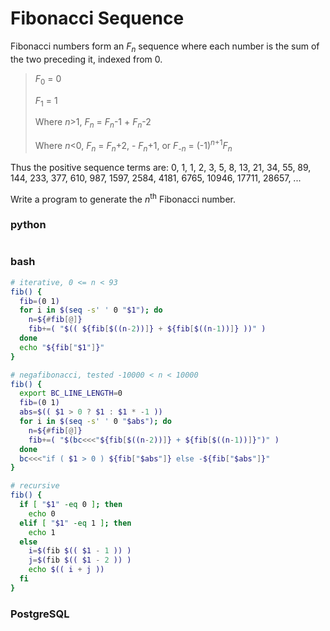 # Fibonacci Sequence
Fibonacci numbers form an *F<sub>n</sub>* sequence where each number is the sum of the two preceding it, indexed from 0.

> *F*<sub>0</sub> = 0
>
> *F*<sub>1</sub> = 1
> 
> Where *n*>1, *F<sub>n</sub>* = *F<sub>n</sub>*-1 + *F<sub>n</sub>*-2
> 
> Where *n*<0, *F<sub>n</sub>* = *F<sub>n</sub>*+2, - *F<sub>n</sub>*+1, or  *F<sub>-n</sub>* = (-1)<sup>*n*+1</sup>*F<sub>n</sub>*

Thus the positive sequence terms are: 0, 1, 1, 2, 3, 5, 8, 13, 21, 34, 55, 89, 144, 233, 377, 610, 987, 1597, 2584, 4181, 6765, 10946, 17711, 28657, ...

Write a program to generate the *n*<sup>th</sup> Fibonacci number.

### python
```python

```

### bash
```bash
# iterative, 0 <= n < 93
fib() {
  fib=(0 1)
  for i in $(seq -s' ' 0 "$1"); do
    n=${#fib[@]}
    fib+=( "$(( ${fib[$((n-2))]} + ${fib[$((n-1))]} ))" )
  done
  echo "${fib["$1"]}"
}

# negafibonacci, tested -10000 < n < 10000
fib() {
  export BC_LINE_LENGTH=0
  fib=(0 1)
  abs=$(( $1 > 0 ? $1 : $1 * -1 ))
  for i in $(seq -s' ' 0 "$abs"); do
    n=${#fib[@]}
    fib+=( "$(bc<<<"${fib[$((n-2))]} + ${fib[$((n-1))]}")" )
  done
  bc<<<"if ( $1 > 0 ) ${fib["$abs"]} else -${fib["$abs"]}"
}

# recursive
fib() {
  if [ "$1" -eq 0 ]; then
    echo 0
  elif [ "$1" -eq 1 ]; then
    echo 1
  else
    i=$(fib $(( $1 - 1 )) )
    j=$(fib $(( $1 - 2 )) )
    echo $(( i + j ))
  fi
}
```

### PostgreSQL
```sql

```
